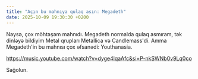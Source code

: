 ```yaml
---
title: "Açın bu mahnıya qulaq asın: Megadeth"
date: 2025-10-09 19:30:30 +0200
---
```


Nəysə, çox möhtəşəm mahnıdı. Megadeth normalda qulaq asmıram, tək dinləyə bildiyim Metal qrupları Metallica və Candlemass'di. Amma Megadeth'in bu mahnısı çox əfsanədi: Youthanasia. 

https://music.youtube.com/watch?v=dyge4lqaAfc&si=P-nkSWNb0v9Lq0co

Sağolun.
